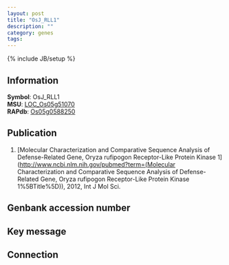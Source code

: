 ```yaml
---
layout: post
title: "OsJ_RLL1"
description: ""
category: genes
tags: 
---
```

{% include JB/setup %}

## Information
__Symbol__: OsJ_RLL1  
__MSU__: [LOC_Os05g51070](http://rice.plantbiology.msu.edu/cgi-bin/ORF_infopage.cgi?orf=LOC_Os05g51070)  
__RAPdb__: [Os05g0588250](http://rapdb.dna.affrc.go.jp/viewer/gbrowse_details/irgsp1?name=Os05g0588250)  

## Publication
1. [Molecular Characterization and Comparative Sequence Analysis of Defense-Related Gene, Oryza rufipogon Receptor-Like Protein Kinase 1](http://www.ncbi.nlm.nih.gov/pubmed?term=(Molecular Characterization and Comparative Sequence Analysis of Defense-Related Gene, Oryza rufipogon Receptor-Like Protein Kinase 1%5BTitle%5D)), 2012, Int J Mol Sci.

## Genbank accession number

## Key message

## Connection


